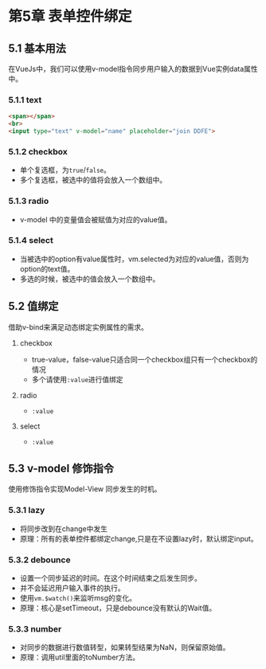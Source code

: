 # 第5章 表单控件绑定

## 5.1 基本用法

在VueJs中，我们可以使用v-model指令同步用户输入的数据到Vue实例data属性中。

### 5.1.1 text

```html
<span></span>
<br>
<input type="text" v-model="name" placeholder="join DDFE">
```

### 5.1.2 checkbox

- 单个复选框，为`true`/`false`。
- 多个复选框，被选中的值将会放入一个数组中。

### 5.1.3 radio

- v-model 中的变量值会被赋值为对应的value值。

### 5.1.4 select

- 当被选中的option有value属性时，vm.selected为对应的value值，否则为option的text值。
- 多选的时候，被选中的值会放入一个数组中。

## 5.2 值绑定

借助v-bind来满足动态绑定实例属性的需求。

1. checkbox
    - true-value，false-value只适合同一个checkbox组只有一个checkbox的情况
    - 多个请使用`:value`进行值绑定

2. radio
    - `:value`
3. select
    - `:value`

## 5.3 v-model 修饰指令

使用修饰指令实现Model-View 同步发生的时机。

### 5.3.1 lazy

- 将同步改到在change中发生
- 原理：所有的表单控件都绑定change,只是在不设置lazy时，默认绑定input。

### 5.3.2 debounce

- 设置一个同步延迟的时间。在这个时间结束之后发生同步。
- 并不会延迟用户输入事件的执行。
- 使用`vm.$watch()`来监听msg的变化。
- 原理：核心是setTimeout，只是debounce没有默认的Wait值。

### 5.3.3 number

- 对同步的数据进行数值转型，如果转型结果为NaN，则保留原始值。
- 原理：调用util里面的toNumber方法。

